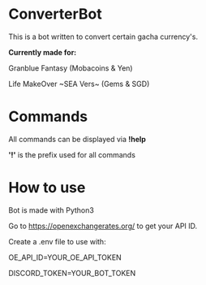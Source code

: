 # ConverterBot

This is a bot written to convert certain gacha currency's.

**Currently made for:**

Granblue Fantasy (Mobacoins & Yen)

Life MakeOver ~SEA Vers~ (Gems & SGD)


# Commands
All commands can be displayed via **!help** 

**'!'** is the prefix used for all commands

# How to use

Bot is made with Python3

Go to https://openexchangerates.org/ to get your API ID.

Create a .env file to use with: 

OE_API_ID=YOUR_OE_API_TOKEN 

DISCORD_TOKEN=YOUR_BOT_TOKEN 